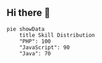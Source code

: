 ## Hi there 👋

<!--
**faisalsyarief/faisalsyarief** is a ✨ _special_ ✨ repository because its `README.md` (this file) appears on your GitHub profile.

Here are some ideas to get you started:

- 🔭 I’m currently working on ...
- 🌱 I’m currently learning ...
- 👯 I’m looking to collaborate on ...
- 🤔 I’m looking for help with ...
- 💬 Ask me about ...
- 📫 How to reach me: ...
- 😄 Pronouns: ...
- ⚡ Fun fact: ...
-->



```mermaid
pie showData
    title Skill Distribution
    "PHP": 100
    "JavaScript": 90
    "Java": 70
```
